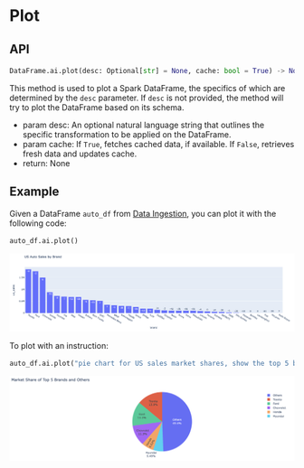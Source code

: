 # Plot

## API
```python
DataFrame.ai.plot(desc: Optional[str] = None, cache: bool = True) -> None
```
This method is used to plot a Spark DataFrame, the specifics of which are determined by the `desc` parameter. If `desc` is not provided, the method will try to plot the DataFrame based on its schema.
- param desc: An optional natural language string that outlines the specific transformation to be applied on the DataFrame.
- param cache: If `True`, fetches cached data, if available. If `False`, retrieves fresh data and updates cache.
- return: None

## Example
Given a DataFrame `auto_df` from [Data Ingestion](data_ingestion.md), you can plot it with the following code:
```python
auto_df.ai.plot()
```
![2022 USA national auto sales by brand](_static/auto_sales.png)

To plot with an instruction:
```python
auto_df.ai.plot("pie chart for US sales market shares, show the top 5 brands and the sum of others")
```
![2022 USA national auto sales_market_share by brand](_static/auto_sales_pie_char.png)